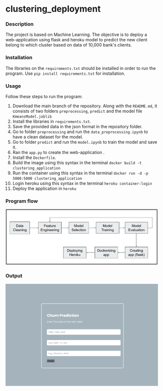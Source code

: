 # clustering_deployment


### Description  

The project is based on Machine Learning. The objective is to deploy a web-application using flask and heroku model to predict the new client belong to which cluster based on data of 10,000 bank's clients.

### Installation
The libraries on the `requirements.txt` should be installed in order to run the program.
Use `pip install requirements.txt` for installation.

### Usage  
Follow these steps to run the program:

1. Download the main branch of the repository. Along with the `README.md`, it consists of two folders `preprocessing`,  `predict` and the model file `KmeansModel.joblib`
2. Install the libraries in `requirements.txt`.
3. Save the provided data in the json format in the repository folder.
4. Go to folder `preprocessing` and run the `data_preprocessing.ipynb` to have a clean dataset for the model.
5. Go to folder `predict` and run the `model.ipynb` to train the model and save it.
6. Ran the `app.py` to create the web-application .
7. Install the `Dockerfile`.
8. Build the image using this syntax in the terminal `docker build -t clustering_application` 
9. Run the container using this syntax in the terminal `docker run -d -p 5000:5000 clustering_application`
10. Login heroku using this syntax in the terminal `heroku container:login`
11. Deploy the application in `heroku` 

### Program flow  
![flowchart](flask-deployment.jpg)

### Output
![webapp](clustering_web_application.png)
